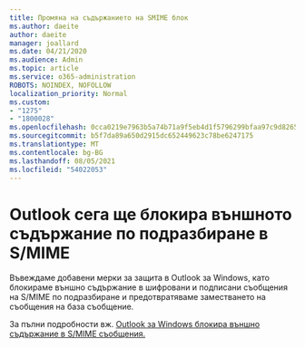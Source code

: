 ```yaml
---
title: Промяна на съдържанието на SMIME блок
ms.author: daeite
author: daeite
manager: joallard
ms.date: 04/21/2020
ms.audience: Admin
ms.topic: article
ms.service: o365-administration
ROBOTS: NOINDEX, NOFOLLOW
localization_priority: Normal
ms.custom:
- "1275"
- "1800028"
ms.openlocfilehash: 0cca0219e7963b5a74b71a9f5eb4d1f5796299bfaa97c9d8265dcbf3f641b172
ms.sourcegitcommit: b5f7da89a650d2915dc652449623c78be6247175
ms.translationtype: MT
ms.contentlocale: bg-BG
ms.lasthandoff: 08/05/2021
ms.locfileid: "54022053"
---
```

# <a name="outlook-will-now-default-block-external-content-in-smime"></a>Outlook сега ще блокира външното съдържание по подразбиране в S/MIME

Въвеждаме добавени мерки за защита в Outlook за Windows, като блокираме външно съдържание в шифровани и подписани съобщения на S/MIME по подразбиране и предотвратяваме заместването на съобщения на база съобщение.

За пълни подробности вж. [Outlook за Windows блокира външно съдържание в S/MIME съобщения.](https://support.office.com/article/2d3a4af1-fe41-475f-a888-fc7b997d112e)